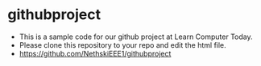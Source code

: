 # githubproject
- This is a sample code for our github project at Learn Computer Today.
- Please clone this repository to your repo and edit the html file.
- https://github.com/NethskiEEE1/githubproject
